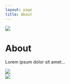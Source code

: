 ```yaml
---
layout: page
title: About
---
```

<img src="{{ '/img/watercolor.png' | prepend: site.baseurl }}"
  class="pull-left profile-pic" />

# About
Lorem ipsum dolor sit amet...

<div class="pull-right">
<img src="{{ site.baseurl }}/img/stamp-uva.png" class="stamp" />
<br />
<img src="{{ site.baseurl }}/img/stamp-usc.png" class="stamp" />
</div>